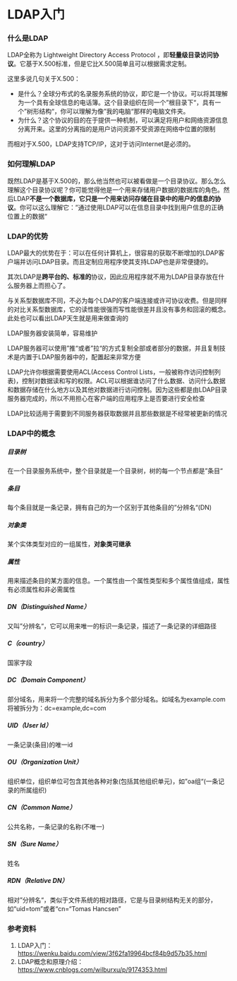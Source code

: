 # LDAP入门

### 什么是LDAP

LDAP全称为 Lightweight Directory Access Protocol ，即**轻量级目录访问协议**。它基于X.500标准，但是它比X.500简单且可以根据需求定制。

这里多说几句关于X.500：

- 是什么？全球分布式的名录服务系统的协议，即它是一个协议。可以将其理解为一个具有全球信息的电话簿。这个目录组织在同一个”根目录下“，具有一个”树形结构“，你可以理解为像”我的电脑“那样的电脑文件夹。
- 为什么？这个协议的目的在于提供一种机制，可以满足将用户和网络资源信息分离开来。这里的分离指的是用户访问资源不受资源在网络中位置的限制

而相对于X.500，LDAP支持TCP/IP，这对于访问Internet是必须的。

### 如何理解LDAP

既然LDAP是基于X.500的，那么他当然也可以被看做是一个目录协议。那么怎么理解这个目录协议呢？你可能觉得他是一个用来存储用户数据的数据库的角色。然后LDAP**不是一个数据库，它只是一个用来访问存储在目录中的用户的信息的协议**。你可以这么理解它：”通过使用LDAP可以在信息目录中找到用户信息的正确位置上的数据“

### LDAP的优势

LDAP最大的优势在于：可以在任何计算机上，很容易的获取不断增加的LDAP客户端并访问LDAP目录。而且定制应用程序使其支持LDAP也是非常便捷的。

其次LDAP是**跨平台的、标准的**协议，因此应用程序就不用为LDAP目录存放在什么服务器上而担心了。

与关系型数据库不同，不必为每个LDAP的客户端连接或许可协议收费。但是同样的对比关系型数据库，它的读性能很强而写性能很差并且没有事务和回滚的概念。此处也可以看出LDAP天生就是用来做查询的

LDAP服务器安装简单，容易维护

LDAP服务器可以使用”推“或者”拉“的方式复制全部或者部分的数据，并且复制技术是内置于LDAP服务器中的，配置起来非常方便

LDAP允许你根据需要使用ACL(Access Control Lists，一般被称作访问控制列表)，控制对数据读和写的权限。ACL可以根据谁访问了什么数据、访问什么数据和数据存储在什么地方以及其他对数据进行访问控制。因为这些都是由LDAP目录服务器完成的，所以不用担心在客户端的应用程序上是否要进行安全检查

LDAP比较适用于需要到不同服务器获取数据并且那些数据是不经常被更新的情况

### LDAP中的概念

##### 目录树

在一个目录服务系统中，整个目录就是一个目录树，树的每一个节点都是”条目“

##### 条目

每个条目就是一条记录，拥有自己的为一个区别于其他条目的”分辨名“(DN)

##### 对象类

某个实体类型对应的一组属性，**对象类可继承**

##### 属性

用来描述条目的某方面的信息。一个属性由一个属性类型和多个属性值组成，属性有必须属性和非必需属性

##### DN（Distinguished Name）

又叫”分辨名“，它可以用来唯一的标识一条记录，描述了一条记录的详细路径

##### C（country）

国家字段

##### DC（Domain Component）

部分域名，用来将一个完整的域名拆分为多个部分域名。如域名为example.com将被拆分为：dc=example,dc=com

##### UID（User Id）

一条记录(条目)的唯一id

##### OU（Organization Unit）

组织单位，组织单位可包含其他各种对象(包括其他组织单元)，如”oa组“(一条记录的所属组织)

##### CN（Common Name）

公共名称，一条记录的名称(不唯一)

##### SN（Sure Name）

姓名

##### RDN（Relative DN）

相对”分辨名“，类似于文件系统的相对路径，它是与目录树结构无关的部分，如“uid=tom”或者“cn=“Tomas Hancsen”



### 参考资料

1. LDAP入门：https://wenku.baidu.com/view/3f62fa19964bcf84b9d57b35.html
2. LDAP概念和原理介绍：https://www.cnblogs.com/wilburxu/p/9174353.html